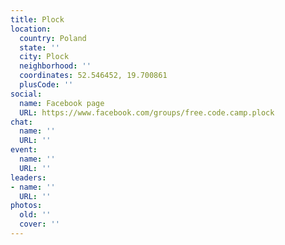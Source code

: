 ```yaml
---
title: Plock
location:
  country: Poland
  state: ''
  city: Plock
  neighborhood: ''
  coordinates: 52.546452, 19.700861
  plusCode: ''
social:
  name: Facebook page
  URL: https://www.facebook.com/groups/free.code.camp.plock
chat:
  name: ''
  URL: ''
event:
  name: ''
  URL: ''
leaders:
- name: ''
  URL: ''
photos:
  old: ''
  cover: ''
---
```

